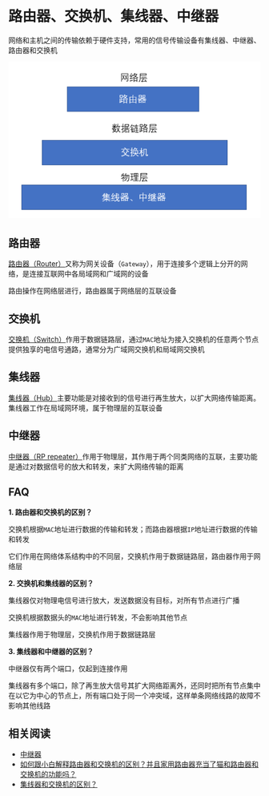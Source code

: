 
# 路由器、交换机、集线器、中继器

网络和主机之间的传输依赖于硬件支持，常用的信号传输设备有集线器、中继器、路由器和交换机

![](./imgs/device-structure.PNG)

## 路由器

[路由器（Router）](https://baike.baidu.com/item/%E8%B7%AF%E7%94%B1%E5%99%A8)又称为网关设备（`Gateway`），用于连接多个逻辑上分开的网络，是连接互联网中各局域网和广域网的设备

路由操作在网络层进行，路由器属于网络层的互联设备

## 交换机

[交换机（Switch）](https://baike.baidu.com/item/%E4%BA%A4%E6%8D%A2%E6%9C%BA)作用于数据链路层，通过`MAC`地址为接入交换机的任意两个节点提供独享的电信号通路，通常分为广域网交换机和局域网交换机

## 集线器

[集线器（Hub）](https://baike.baidu.com/item/%E9%9B%86%E7%BA%BF%E5%99%A8)主要功能是对接收到的信号进行再生放大，以扩大网络传输距离。集线器工作在局域网环境，属于物理层的互联设备

## 中继器

[中继器（RP repeater）](https://baike.baidu.com/item/%E4%B8%AD%E7%BB%A7%E5%99%A8)作用于物理层，其作用于两个同类网络的互联，主要功能是通过对数据信号的放大和转发，来扩大网络传输的距离

## FAQ

**1. 路由器和交换机的区别？**

交换机根据`MAC`地址进行数据的传输和转发；而路由器根据`IP`地址进行数据的传输和转发

它们作用在网络体系结构中的不同层，交换机作用于数据链路层，路由器作用于网络层

**2. 交换机和集线器的区别？**

集线器仅对物理电信号进行放大，发送数据没有目标，对所有节点进行广播

交换机根据数据头的`MAC`地址进行转发，不会影响其他节点

集线器作用于物理层，交换机作用于数据链路层

**3. 集线器和中继器的区别？**

中继器仅有两个端口，仅起到连接作用

集线器有多个端口，除了再生放大信号其扩大网络距离外，还同时把所有节点集中在以它为中心的节点上，所有端口处于同一个冲突域，这样单条网络线路的故障不影响其他线路

## 相关阅读

* [中继器](https://www.zhihu.com/topic/20138474/intro)
* [如何跟小白解释路由器和交换机的区别？并且家用路由器充当了猫和路由器和交换机的功能吗？](https://www.zhihu.com/question/22007235/answer/402261894)
* [集线器和交换机的区别？](https://www.zhihu.com/question/21782368/answer/31826769)
